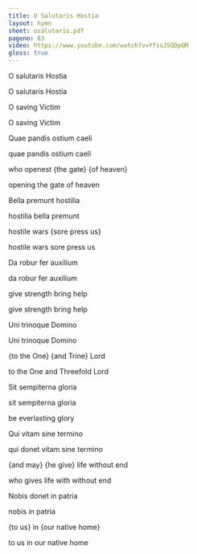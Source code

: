 ```yaml
---
title: O Salutaris Hostia
layout: hymn
sheet: osalutaris.pdf
pageno: 83
video: https://www.youtube.com/watch?v=YfssJ5QDpGM
gloss: true
---
```


<div data-gloss>
<p>O salutaris Hostia</p>
<p>O salutaris Hostia</p>
<p>O saving Victim</p>
<p>O saving Victim</p>
</div>

<div data-gloss>
<p>Quae pandis ostium caeli</p><p>
<p>quae pandis ostium caeli</p><p>
who openest {the gate} {of heaven}</p>
<p>opening the gate of heaven</p>
</div>

<div data-gloss>
<p>Bella premunt hostilia</p>
<p>hostilia bella premunt</p><p>
hostile wars {sore press us}</p>
<p>hostile wars sore press us</p>
</div>

<div data-gloss>
<p>Da robur fer auxilium</p>
<p>da robur fer auxilium</p>
<p>
give strength bring help</p>
<p>give strength bring help</p>
</div>

<div data-gloss>
<p>Uni trinoque Domino</p>
<p>Uni trinoque Domino</p><p>
{to the One} {and Trine} Lord</p>
<p>to the One and Threefold Lord</p>
</div>

<div data-gloss>
<p>Sit sempiterna gloria</p>
<p>sit sempiterna gloria</p><p>
be everlasting glory</p>
</div>

<div data-gloss>
<p>Qui vitam sine termino</p>
<p>qui donet vitam sine termino</p><p>
{and may} {he give} life without end</p>
<p>who gives life with without end</p>
</div>

<div data-gloss>
<p>Nobis donet in patria</p>
<p>nobis in patria</p><p>
{to us} in {our native home}</p>
<p>to us in our native home</p>
</div>
